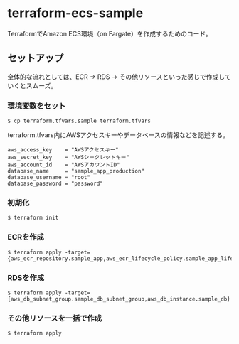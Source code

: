 # terraform-ecs-sample

TerraformでAmazon ECS環境（on Fargate）を作成するためのコード。

## セットアップ

全体的な流れとしては、ECR → RDS → その他リソースといった感じで作成していくとスムーズ。

### 環境変数をセット

```
$ cp terraform.tfvars.sample terraform.tfvars
```

terraform.tfvars内にAWSアクセスキーやデータベースの情報などを記述する。

```
aws_access_key    = "AWSアクセスキー"
aws_secret_key    = "AWSシークレットキー"
aws_account_id    = "AWSアカウントID"
database_name     = "sample_app_production"
database_username = "root"
database_password = "password"
```

### 初期化

```
$ terraform init
```

### ECRを作成

```
$ terraform apply -target={aws_ecr_repository.sample_app,aws_ecr_lifecycle_policy.sample_app_lifecycle_policy,aws_ecr_repository.sample_nginx}
```

### RDSを作成

```
$ terraform apply -target={aws_db_subnet_group.sample_db_subnet_group,aws_db_instance.sample_db}
```

### その他リソースを一括で作成

```
$ terraform apply
```
